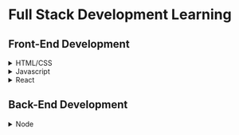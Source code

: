 # Full Stack Development Learning

## Front-End Development
<details>
<summary>HTML/CSS</summary>
</details>

<details>
<summary>Javascript</summary>
</details>

<details>
<summary>React</summary>
</details>

## Back-End Development
<details>
<summary>Node</summary>
</details>